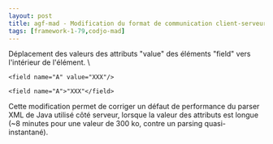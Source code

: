 ```yaml
---
layout: post
title: agf-mad - Modification du format de communication client-serveur
tags: [framework-1-79,codjo-mad]
---
```

Déplacement des valeurs des attributs "value" des&nbsp;éléments "field" vers l'intérieur de l'élément.
\\

```title=AVANT
<field name="A" value="XXX"/>
```

```title=APRES
<field name="A">"XXX"</field>
```
Cette modification permet de corriger un défaut de performance du parser XML de Java utilisé côté serveur,&nbsp;lorsque la valeur des attributs est longue (~8 minutes pour une valeur de 300 ko, contre un parsing quasi-instantané).